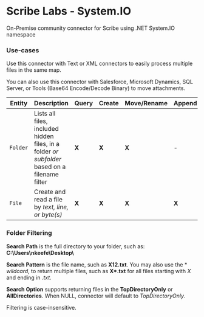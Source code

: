 # Scribe Labs - System.IO
On-Premise community connector for Scribe using .NET System.IO namespace

### Use-cases
Use this connector with Text or XML connectors to easily process multiple files in the same map. 

You can also use this connector with Salesforce, Microsoft Dynamics, SQL Server, or Tools (Base64 Encode/Decode Binary) to move attachments.

| Entity | Description | Query | Create | Move/Rename | Append |
| --- | --- | --- | --- | --- |  --- |
| `Folder` | Lists all files, included hidden files, in a folder *or subfolder* based on a filename filter| **X** | **X** | **X** |  - | 
| `File` | Create and read a file by *text, line, or byte(s)* |**X**| **X** | **X** |  **X** | 

### Folder Filtering
**Search Path** is the full directory to your folder, such as: **C:\Users\nkeefe\Desktop\\**

**Search Pattern** is the file name, such as **X12.txt**. You may also use the  * *wildcard*, to return multiple files, such as **X&ast;.txt** for all files starting with *X* and ending in *.txt*.

**Search Option** supports returning files in the **TopDirectoryOnly** or **AllDirectories**. When NULL, connector will default to *TopDirectoryOnly*.

Filtering is case-insensitive.
